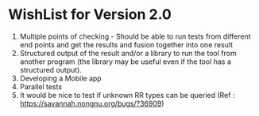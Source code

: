 WishList for Version 2.0
=========================

1.  Multiple points of checking - Should be able to run tests from different end points and get the results and fusion together into one result
7.  Structured output of the result and/or a library to run the tool
    from another program (the library may be useful even if the tool has a
    structured output).
9.  Developing a Mobile app
10. Parallel tests
11. It would be nice to test if unknown RR types can be queried (Ref :
    https://savannah.nongnu.org/bugs/?36909)

